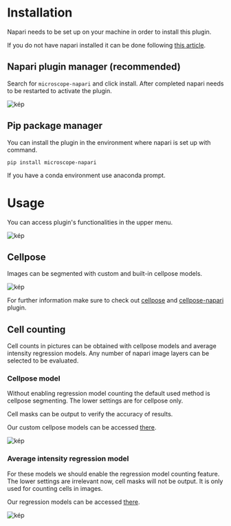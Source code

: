 # Installation

Napari needs to be set up on your machine in order to install this plugin.

If you do not have napari installed it can be done following [this article](https://napari.org/stable/tutorials/fundamentals/installation.html).

## Napari plugin manager (recommended)

Search for `microscope-napari` and click install. 
After completed napari needs to be restarted to activate the plugin.

![kép](https://github.com/Nanobiosensorics/microscope-napari/assets/65455148/5438235d-522e-458e-806d-89eaaa027be2)

## Pip package manager

You can install the plugin in the environment where napari is set up with command.
```
pip install microscope-napari
```
If you have a conda environment use anaconda prompt.

# Usage

You can access plugin's functionalities in the upper menu.

![kép](https://github.com/Nanobiosensorics/microscope-napari/assets/65455148/dace1014-6ac0-4797-b0b5-00a56cbc6b61)

## Cellpose

Images can be segmented with custom and built-in cellpose models.

![kép](https://github.com/Nanobiosensorics/microscope-napari/assets/65455148/82d300b9-c523-4b0a-bf44-0f3bfdadae07)

For further information make sure to check out [cellpose](https://github.com/MouseLand/cellpose) and [cellpose-napari](https://github.com/MouseLand/cellpose-napari) plugin.

## Cell counting

Cell counts in pictures can be obtained with cellpose models and average intensity regression models.
Any number of napari image layers can be selected to be evaluated.

### Cellpose model

Without enabling regression model counting the default used method is cellpose segmenting.
The lower settings are for cellpose only.

Cell masks can be output to verify the accuracy of results.

Our custom cellpose models can be accessed [there](https://drive.google.com/drive/folders/1-2SRK_AIlcSODebPoigKA7kbn5cb5s2o?usp=sharing).

![kép](https://github.com/user-attachments/assets/00d1336f-eeb4-4074-87a6-70d9cd866c07)

### Average intensity regression model

For these models we should enable the regression model counting feature.
The lower settings are irrelevant now, cell masks will not be output.
It is only used for counting cells in images.

Our regression models can be accessed [there](https://drive.google.com/drive/folders/1-5uAXN1W5lbE2Pw6Tsa1lR5BYqmPgdEP?usp=sharing).

![kép](https://github.com/user-attachments/assets/7d733347-ceed-4780-9bea-154c8faf3d4d)


